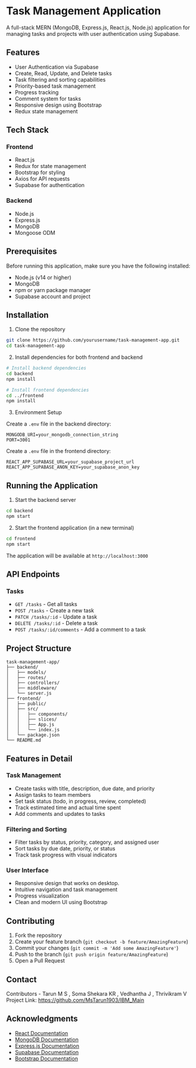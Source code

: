 # Task Management Application

A full-stack MERN (MongoDB, Express.js, React.js, Node.js) application for managing tasks and projects with user authentication using Supabase.

## Features

- User Authentication via Supabase
- Create, Read, Update, and Delete tasks
- Task filtering and sorting capabilities
- Priority-based task management
- Progress tracking
- Comment system for tasks
- Responsive design using Bootstrap
- Redux state management

## Tech Stack

### Frontend
- React.js
- Redux for state management
- Bootstrap for styling
- Axios for API requests
- Supabase for authentication

### Backend
- Node.js
- Express.js
- MongoDB
- Mongoose ODM

## Prerequisites

Before running this application, make sure you have the following installed:
- Node.js (v14 or higher)
- MongoDB
- npm or yarn package manager
- Supabase account and project

## Installation

1. Clone the repository
```bash
git clone https://github.com/yourusername/task-management-app.git
cd task-management-app
```

2. Install dependencies for both frontend and backend
```bash
# Install backend dependencies
cd backend
npm install

# Install frontend dependencies
cd ../frontend
npm install
```

3. Environment Setup

Create a `.env` file in the backend directory:
```env
MONGODB_URI=your_mongodb_connection_string
PORT=3001
```

Create a `.env` file in the frontend directory:
```env
REACT_APP_SUPABASE_URL=your_supabase_project_url
REACT_APP_SUPABASE_ANON_KEY=your_supabase_anon_key
```

## Running the Application

1. Start the backend server
```bash
cd backend
npm start
```

2. Start the frontend application (in a new terminal)
```bash
cd frontend
npm start
```

The application will be available at `http://localhost:3000`

## API Endpoints

### Tasks
- `GET /tasks` - Get all tasks
- `POST /tasks` - Create a new task
- `PATCH /tasks/:id` - Update a task
- `DELETE /tasks/:id` - Delete a task
- `POST /tasks/:id/comments` - Add a comment to a task

## Project Structure

```
task-management-app/
├── backend/
│   ├── models/
│   ├── routes/
│   ├── controllers/
│   ├── middleware/
│   └── server.js
├── frontend/
│   ├── public/
│   ├── src/
│   │   ├── components/
│   │   ├── slices/
│   │   ├── App.js
│   │   └── index.js
│   └── package.json
└── README.md
```

## Features in Detail

### Task Management
- Create tasks with title, description, due date, and priority
- Assign tasks to team members
- Set task status (todo, in progress, review, completed)
- Track estimated time and actual time spent
- Add comments and updates to tasks

### Filtering and Sorting
- Filter tasks by status, priority, category, and assigned user
- Sort tasks by due date, priority, or status
- Track task progress with visual indicators

### User Interface
- Responsive design that works on desktop.
- Intuitive navigation and task management
- Progress visualization
- Clean and modern UI using Bootstrap

## Contributing

1. Fork the repository
2. Create your feature branch (`git checkout -b feature/AmazingFeature`)
3. Commit your changes (`git commit -m 'Add some AmazingFeature'`)
4. Push to the branch (`git push origin feature/AmazingFeature`)
5. Open a Pull Request



## Contact

Contributors - Tarun M S , Soma Shekara KR , Vedhantha J , Thrivikram V
Project Link: https://github.com/MsTarun1903/IBM_Main

## Acknowledgments

- [React Documentation](https://reactjs.org/)
- [MongoDB Documentation](https://docs.mongodb.com/)
- [Express.js Documentation](https://expressjs.com/)
- [Supabase Documentation](https://supabase.io/docs/)
- [Bootstrap Documentation](https://getbootstrap.com/docs/)
